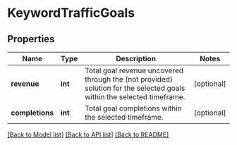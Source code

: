 # KeywordTrafficGoals

## Properties
Name | Type | Description | Notes
------------ | ------------- | ------------- | -------------
**revenue** | **int** | Total goal revenue uncovered through the (not provided) solution for the selected goals within the selected timeframe. | [optional] 
**completions** | **int** | Total goal completions within the selected timeframe. | [optional] 

[[Back to Model list]](../../README.md#documentation-for-models) [[Back to API list]](../../README.md#documentation-for-api-endpoints) [[Back to README]](../../README.md)

